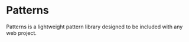 # Patterns

Patterns is a lightweight pattern library designed to be included with any web project.
 

